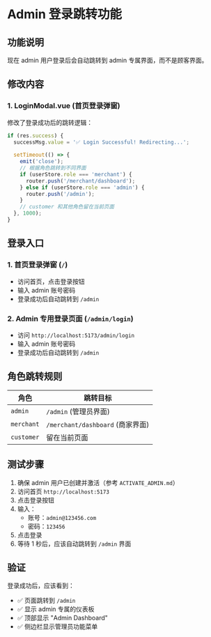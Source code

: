 # Admin 登录跳转功能

## 功能说明

现在 admin 用户登录后会自动跳转到 admin 专属界面，而不是顾客界面。

## 修改内容

### 1. LoginModal.vue (首页登录弹窗)
修改了登录成功后的跳转逻辑：

```javascript
if (res.success) {
  successMsg.value = '✅ Login Successful! Redirecting...';
  
  setTimeout(() => {
    emit('close');
    // 根据角色跳转到不同界面
    if (userStore.role === 'merchant') {
      router.push('/merchant/dashboard');
    } else if (userStore.role === 'admin') {
      router.push('/admin');
    }
    // customer 和其他角色留在当前页面
  }, 1000);
}
```

## 登录入口

### 1. 首页登录弹窗 (`/`)
- 访问首页，点击登录按钮
- 输入 admin 账号密码
- 登录成功后自动跳转到 `/admin`

### 2. Admin 专用登录页面 (`/admin/login`)
- 访问 `http://localhost:5173/admin/login`
- 输入 admin 账号密码
- 登录成功后自动跳转到 `/admin`

## 角色跳转规则

| 角色 | 跳转目标 |
|------|---------|
| `admin` | `/admin` (管理员界面) |
| `merchant` | `/merchant/dashboard` (商家界面) |
| `customer` | 留在当前页面 |

## 测试步骤

1. 确保 admin 用户已创建并激活（参考 `ACTIVATE_ADMIN.md`）
2. 访问首页 `http://localhost:5173`
3. 点击登录按钮
4. 输入：
   - 账号：`admin@123456.com`
   - 密码：`123456`
5. 点击登录
6. 等待 1 秒后，应该自动跳转到 `/admin` 界面

## 验证

登录成功后，应该看到：
- ✅ 页面跳转到 `/admin`
- ✅ 显示 admin 专属的仪表板
- ✅ 顶部显示 "Admin Dashboard"
- ✅ 侧边栏显示管理员功能菜单





